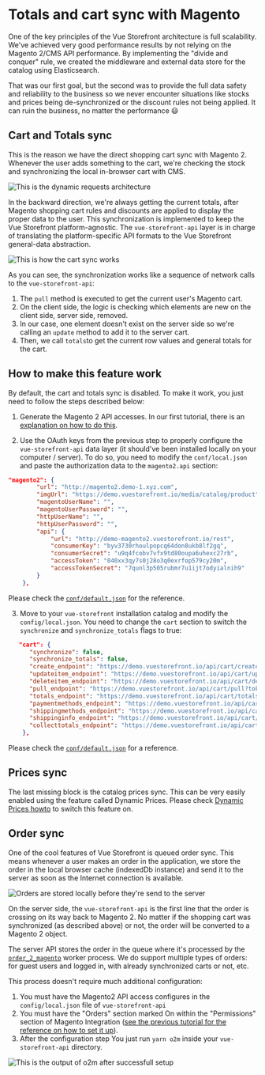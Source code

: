 # Totals and cart sync with Magento

One of the key principles of the Vue Storefront architecture is full scalability. We've achieved very good performance results by not relying on the Magento 2/CMS API performance. By implementing the "divide and conquer" rule, we created the middleware and external data store for the catalog using Elasticsearch.

That was our first goal, but the second was to provide the full data safety and reliability to the business so we never encounter situations like stocks and prices being de-synchronized or the discount rules not being applied. It can ruin the business, no matter the performance 😃

## Cart and Totals sync

This is the reason we have the direct shopping cart sync with Magento 2. Whenever the user adds something to the cart, we're checking the stock and synchronizing the local in-browser cart with CMS.

![This is the dynamic requests architecture](../images/Vue-storefront-architecture-proxy-requests.png)

In the backward direction, we're always getting the current totals, after Magento shopping cart rules and discounts are applied to display the proper data to the user. This synchronization is implemented to keep the Vue Storefront platform-agnostic. The `vue-storefront-api` layer is in charge of translating the platform-specific API formats to the Vue Storefront general-data abstraction.

![This is how the cart sync works](../images/cart-sync.png)

As you can see, the synchronization works like a sequence of network calls to the `vue-storefront-api`:

1. The `pull` method is executed to get the current user's Magento cart.
2. On the client side, the logic is checking which elements are new on the client side, server side, removed.
3. In our case, one element doesn't exist on the server side so we're calling an `update` method to add it to the server cart.
4. Then, we call `totals`to get the current row values and general totals for the cart.

## How to make this feature work

By default, the cart and totals sync is disabled. To make it work, you just need to follow the steps described below:

1. Generate the Magento 2 API accesses. In our first tutorial, there is an [explanation on how to do this](../installation/magento.md).

2. Use the OAuth keys from the previous step to properly configure the `vue-storefront-api` data layer (it should've been installed locally on your computer / server). To do so, you need to modify the `conf/local.json` and paste the authorization data to the `magento2.api` section:

```json
"magento2": {
		"url": "http://magento2.demo-1.xyz.com",
		"imgUrl": "https://demo.vuestorefront.io/media/catalog/product",
		"magentoUserName": "",
		"magentoUserPassword": "",
		"httpUserName": "",
		"httpUserPassword": "",
		"api": {
			"url": "http://demo-magento2.vuestorefront.io/rest",
			"consumerKey": "byv3730rhoulpopcq64don8ukb8lf2gq",
			"consumerSecret": "u9q4fcobv7vfx9td80oupa6uhexc27rb",
			"accessToken": "040xx3qy7s0j28o3q0exrfop579cy20m",
			"accessTokenSecret": "7qunl3p505rubmr7u1ijt7odyialnih9"
		}
	},
```

Please check the [`conf/default.json`](https://github.com/DivanteLtd/vue-storefront-api/blob/master/config/default.json) for the reference.

3. Move to your `vue-storefront` installation catalog and modify the `config/local.json`. You need to change the `cart` section to switch the `synchronize` and `synchronize_totals` flags to true:

```json
   "cart": {
      "synchronize": false,
      "synchronize_totals": false,
      "create_endpoint": "https://demo.vuestorefront.io/api/cart/create?token={{token}}",
      "updateitem_endpoint": "https://demo.vuestorefront.io/api/cart/update?token={{token}}&cartId={{cartId}}",
      "deleteitem_endpoint": "https://demo.vuestorefront.io/api/cart/delete?token={{token}}&cartId={{cartId}}",
      "pull_endpoint": "https://demo.vuestorefront.io/api/cart/pull?token={{token}}&cartId={{cartId}}",
      "totals_endpoint": "https://demo.vuestorefront.io/api/cart/totals?token={{token}}&cartId={{cartId}}",
      "paymentmethods_endpoint": "https://demo.vuestorefront.io/api/cart/payment-methods?token={{token}}&cartId={{cartId}}",
      "shippingmethods_endpoint": "https://demo.vuestorefront.io/api/cart/shipping-methods?token={{token}}&cartId={{cartId}}",
      "shippinginfo_endpoint": "https://demo.vuestorefront.io/api/cart/shipping-information?token={{token}}&cartId={{cartId}}",
      "collecttotals_endpoint": "https://demo.vuestorefront.io/api/cart/collect-totals?token={{token}}&cartId={{cartId}}"
    },
```

Please check the [`conf/default.json`](https://github.com/DivanteLtd/vue-storefront/blob/1302ed84561a514beb8c35e45ae1d0aa4dc9f74a/config/default.json#L8) for a reference.

## Prices sync

The last missing block is the catalog prices sync. This can be very easily enabled using the feature called Dynamic Prices. Please check [Dynamic Prices howto](direct-prices-sync.md) to switch this feature on.

## Order sync

One of the cool features of Vue Storefront is queued order sync. This means whenever a user makes an order in the application, we store the order in the local browser cache (indexedDb instance) and send it to the server as soon as the Internet connection is available.

![Orders are stored locally before they're send to the server](../images/orders-collection.png)

On the server side, the `vue-storefront-api` is the first line that the order is crossing on its way back to Magento 2. No matter if the shopping cart was synchronized (as described above) or not, the order will be converted to a Magento 2 object. 

The server API stores the order in the queue where it's processed by the [`order_2_magento`](https://github.com/DivanteLtd/vue-storefront-api/blob/master/src/worker/order_to_magento2.js) worker process. We do support multiple types of orders: for guest users and logged in, with already synchronized carts or not, etc.

This process doesn't require much additional configuration:

1. You must have the Magento2 API access configures in the `config/local.json` file of `vue-storefront-api`
2. You must have the "Orders" section marked On within the "Permissions" section of Magento Integration ([see the previous tutorial for the reference on how to set it up](../installation/magento.md)).
3. After the configuration step You just run `yarn o2m` inside your `vue-storefront-api` directory.

![This is the output of o2m after successfull setup](../images/o2m-output.png)
